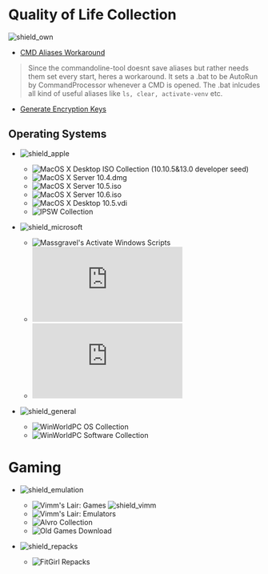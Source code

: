 # Quality of Life Collection


![shield_own]
  * [CMD Aliases Workaround][own_1]
  > Since the commandoline-tool doesnt save aliases but rather needs them set every start, heres a workaround. It sets a .bat to be AutoRun by CommandProcessor whenever a CMD is opened. The .bat inlcudes all kind of useful aliases like ```ls, clear, activate-venv``` etc. 
  * [Generate Encryption Keys][own_2]

## Operating Systems

* ![shield_apple]
  * ![MacOS X Desktop ISO Collection (10.10.5&13.0 developer seed)][mac_collection]
  * ![MacOS X Server 10.4.dmg][mac_server_1]
  * ![MacOS X Server 10.5.iso][mac_server_2]
  * ![MacOS X Server 10.6.iso][mac_server_3]
  * ![MacOS X Desktop 10.5.vdi][mac_vm_10.5]
  * ![IPSW Collection][ipsw]

* ![shield_microsoft]
  * ![Massgravel's Activate Windows Scripts][windows_activate]
  * ![OSVault's Windows OS Repository][windows_os_collection]
  * ![OSVault's Windows Software Repository][windows_software_repo]

* ![shield_general]
  * ![WinWorldPC OS Collection][OS_Collection]
  * ![WinWorldPC Software Collection][Software_Collection]

# Gaming

* ![shield_emulation]
  * ![Vimm's Lair: Games][vimms_vault] ![shield_vimm]
  * ![Vimm's Lair: Emulators][vimms_lair]
  * ![Alvro Collection][alvro]
  * ![Old Games Download][retro]

* ![shield_repacks]
  * ![FitGirl Repacks][fitgirl]

[own_1]: aliases.bat
[own_2]: generate-encryption-keys.py

[mac_collection]: https://archive.org/details/macos-collection
[mac_server_1]: https://archive.org/details/macos-x-10.4-tiger-cd-rom
[mac_server_2]: https://archive.org/details/macosxserverinstalldisc
[mac_server_3]: https://archive.org/details/MacOSXSnowLeopard
[mac_vm_10.5]: https://archive.org/download/mac-os-x-10.5-leopard/Mac%20OS%20X%2010.5%20Leopard.vdi
[ipsw]: https://archive.org/details/apple-ipsws

[windows_activate]: https://github.com/massgravel/Microsoft-Activation-Scripts
[windows_os_collection]: https://osvault.weebly.com/windows-repository.html
[windows_software_repo]: https://osvault.weebly.com/software-repository.html

[OS_Collection]: https://winworldpc.com/library/operating-systems#
[Software_Collection]: https://winworldpc.com/library/applications

[vimms_lair]: https://vimm.net/?p=emulate
[vimms_vault]: https://vimm.net/?p=vault
[alvro]: https://docs.google.com/spreadsheets/d/19tAZ1KNEUZ58e-4kPJGh947alDb1oyrNpzcnCLk7DEE/pubhtml
[retro]: https://oldgamesdownload.com/
[fitgirl]: https://fitgirl-repacks.site/

[shield_own]: https://img.shields.io/badge/-Own%20Tools%20&%20Scripts-success
[shield_os]: https://img.shields.io/badge/-Operating%20Systems-success
[shield_apple]: https://img.shields.io/badge/-Apple-success
[shield_microsoft]: https://img.shields.io/badge/-Microsoft-success
[shield_general]: https://img.shields.io/badge/-General-success
[shield_games]: https://img.shields.io/badge/-Games-success
[shield_emulation]: https://img.shields.io/badge/-Emulation-success
[shield_vimm]: https://img.shields.io/badge/-PS1|PS2|PS3|PSP&XBox|XBox360&PS1|PS2|PS3&Nintendo|Super%20Nintendo|N64|GameCube|Wii|GBA|NDS&Dreamcast|Saturn|Master%20System|Genesis-success
[shield_repacks]: https://img.shields.io/badge/-Games-success